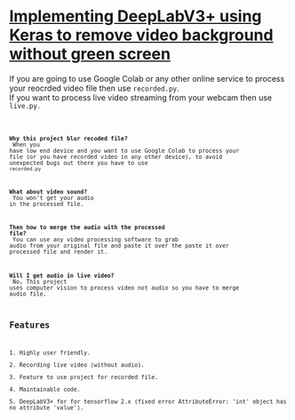 <h1><u>Implementing DeepLabV3+ using Keras to remove video background without green screen</u></h1>

If you are going to use Google Colab or any other online service to process your reocrded video file then use <code>recorded.py</code>.<br>
If you want to process live video streaming from your webcam then use <code>live.py<code>.<br><br>

<strong>Why this project blur recoded file?</strong><br>
When you have low end device and you want to use Google Colab to process your file (or you have recorded video in any other device), to avoid unexpected bugs out there you have to use <code>recorded.py</code><br>

<strong>What about video sound?</strong><br>
You won't get your audio in the processed file.<br>

<strong>Then how to merge the audio with the processed file?</strong><br>
You can use any video processing software to grab audio from your original file and paste it over the paste it over processed file and render it.<br>

<strong>Will I get audio in live video?</strong><br>
No, This project uses computer vision to process video not audio so you have to merge audio file.<br>

<h2>Features</h2><br>
1. Highly user friendly.<br>
2. Recording live video (without audio).<br>
3. Feature to use project for recorded file.<br>
4. Maintainable code.<br>
5. DeepLabV3+ for for tensorflow 2.x (fixed error AttributeError: 'int' object has no attribute 'value').<br>
